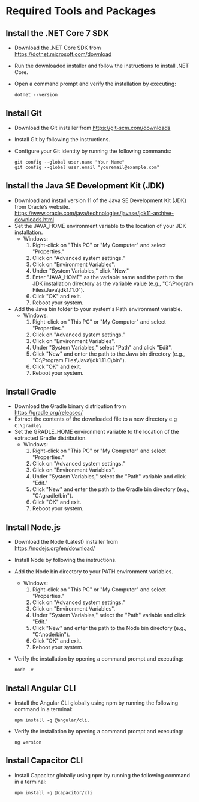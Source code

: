 # Required Tools and Packages

## Install the .NET Core 7 SDK

* Download the .NET Core SDK from <https://dotnet.microsoft.com/download>
* Run the downloaded installer and follow the instructions to install .NET Core.
* Open a command prompt and verify the installation by executing:

  ```shell
  dotnet --version
  ```

## Install Git

* Download the Git installer from <https://git-scm.com/downloads>
* Install Git by following the instructions.
* Configure your Git identity by running the following commands:

  ```shell
  git config --global user.name "Your Name"
  git config --global user.email "youremail@example.com"
  ```

## Install the Java SE Development Kit (JDK)

* Download and install version 11 of the Java SE Development Kit (JDK) from Oracle’s website.
<https://www.oracle.com/java/technologies/javase/jdk11-archive-downloads.html>
* Set the JAVA_HOME environment variable to the location of your JDK installation.
  * Windows:
    1. Right-click on "This PC" or "My Computer" and select "Properties."
    2. Click on "Advanced system settings."
    3. Click on "Environment Variables".
    4. Under "System Variables," click "New."
    5. Enter "JAVA_HOME" as the variable name and the path to the JDK installation directory as the variable value (e.g., "C:\Program Files\Java\jdk1.11.0").
    6. Click "OK" and exit.
    7. Reboot your system.
* Add the Java bin folder to your system's Path environment variable.
  * Windows:
    1. Right-click on "This PC" or "My Computer" and select "Properties."
    2. Click on "Advanced system settings."
    3. Click on "Environment Variables".
    4. Under "System Variables," select "Path" and click "Edit".
    5. Click "New" and enter the path to the Java bin directory (e.g., "C:\Program Files\Java\jdk1.11.0\bin\").
    6. Click "OK" and exit.
    7. Reboot your system.

## Install Gradle

* Download the Gradle binary distribution from <https://gradle.org/releases/>
* Extract the contents of the downloaded file to a new directory e.g `C:\gradle\`
* Set the GRADLE_HOME environment variable to the location of the extracted Gradle distribution.
  * Windows:
    1. Right-click on "This PC" or "My Computer" and select "Properties."
    2. Click on "Advanced system settings."
    3. Click on "Environment Variables".
    4. Under "System Variables," select the "Path" variable and click "Edit."
    5. Click "New" and enter the path to the Gradle bin directory (e.g., "C:\gradle\bin").
    6. Click "OK" and exit.
    7. Reboot your system.

## Install Node.js

* Download the Node (Latest) installer from <https://nodejs.org/en/download/>
* Install Node by following the instructions.
* Add the Node bin directory to your PATH environment variables.
  * Windows:
    1. Right-click on "This PC" or "My Computer" and select "Properties."
    2. Click on "Advanced system settings."
    3. Click on "Environment Variables".
    4. Under "System Variables," select the "Path" variable and click "Edit."
    5. Click "New" and enter the path to the Node bin directory (e.g., "C:\node\bin").
    6. Click "OK" and exit.
    7. Reboot your system.
* Verify the installation by opening a command prompt and executing:

  ```shell
  node -v
  ```

## Install Angular CLI

* Install the Angular CLI globally using npm by running the following command in a terminal:

  ```shell
  npm install -g @angular/cli.
  ```

* Verify the installation by opening a command prompt and executing:

  ```shell
  ng version
  ```

## Install Capacitor CLI

* Install Capacitor globally using npm by running the following command in a terminal:

  ```shell
  npm install -g @capacitor/cli
  ```
